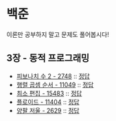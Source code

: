 # 백준

이론만 공부하지 말고 문제도 풀어봅시다!

## 3장 - 동적 프로그래밍

- [피보나치 수 2 - 2748](https://www.acmicpc.net/problem/2748) :: [정답](https://github.com/eugene-doobu/eugene-baekjoon/blob/master/cpp/boj/dynamic-easy/2747.cpp)
- [행렬 곱셈 순서 - 11049](https://www.acmicpc.net/problem/11049) :: [정답](https://github.com/eugene-doobu/eugene-baekjoon/blob/master/cpp/boj/dynamic/11409.cpp)
- [최소 편집 - 15483](https://www.acmicpc.net/problem/15483) :: [정답](https://github.com/eugene-doobu/eugene-baekjoon/blob/master/cpp/boj/dynamic/15483.cpp)
- [플로이드 - 11404](https://www.acmicpc.net/problem/11404) :: [정답](https://github.com/eugene-doobu/eugene-baekjoon/blob/master/cpp/boj/graph/11404.cpp)
- [양팔 저울 - 2629](https://www.acmicpc.net/problem/2629) :: [정답](https://github.com/eugene-doobu/eugene-baekjoon/blob/master/cpp/boj/dynamic/2629.cpp)